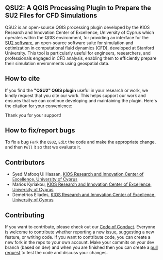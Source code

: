 ## QSU2: A QGIS Processing Plugin to Prepare the SU2 Files for CFD Simulations

QSU2 is an open-source QGIS processing plugin developed by the KIOS Research and Innovation Center of Excellence, University of Cyprus which operates within the QGIS environment, for providing an interface for the [SU2 software](https://su2code.github.io/),  an open-source software suite for simulation and optimization in computational fluid dynamics (CFD), developed at Stanford University. This tool is particularly useful for engineers, researchers, and professionals engaged in CFD analysis, enabling them to efficiently prepare their simulation environments using geospatial data.

## How to cite 

If you find the **"QSU2" QGIS plugin** useful in your research or work, we kindly request that you cite our work. This 
helps support our work and ensures that we can continue developing and maintaining the plugin. Here's the citation for your convenience:

Thank you for your support!

## How to fix/report bugs

To fix a bug `Fork` the `QSU2`, `Edit` the code and make the appropriate change, and then `Pull` it so that we evaluate 
it.

## Contributors
* Syed Mafooq Ul Hassan, [KIOS Research and Innovation Center of Excellence, University of Cyprus](http://www.kios.ucy.ac.cy/)
* Marios Kyriakou, [KIOS Research and Innovation Center of Excellence, University of Cyprus](http://www.kios.ucy.ac.cy/)
* Demetrios Eliades, [KIOS Research and Innovation Center of Excellence, University of Cyprus](http://www.kios.ucy.ac.cy/)

## Contributing
If you want to contribute, please check out our [Code of Conduct](https://github.com/KIOS-Research/QSU2/CODE_OF_CONDUCT.md). Everyone is welcome to contribute whether reporting a new [issue](https://github.com/KIOS-Research/QSU2/issues), suggesting a new feature, or writing code. If you want to contribute code, you can create a new fork in the repo to your own account. Make your commits on your dev branch (based on dev) and when you are finished then you can create a [pull request](https://github.com/KIOS-Research/QSU2/pulls) to test the code and discuss your changes.
